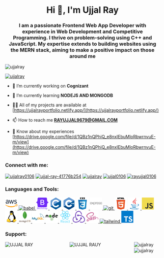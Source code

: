 <h1 align="center">Hi 👋, I'm Ujjal Ray</h1>
<h3 align="center">I am a passionate Frontend Web App Developer with experience in Web Development and Competitive Programming. I thrive on problem-solving using C++ and JavaScript. My expertise extends to building websites using the MERN stack, aiming to make a positive impact on those around me</h3>

<p align="left"> <img src="https://komarev.com/ghpvc/?username=ujjalray&label=Profile%20views&color=0e75b6&style=flat" alt="ujjalray" /> </p>

<p align="left"> <a href="https://github.com/ryo-ma/github-profile-trophy"><img src="https://github-profile-trophy.vercel.app/?username=ujjalray" alt="ujjalray" /></a> </p>

- 🔭 I’m currently working on **Cognizant**

- 🌱 I’m currently learning **NODEJS AND MONGODB**

- 👨‍💻 All of my projects are available at [https://ujjalrayportfolio.netlify.app/](https://ujjalrayportfolio.netlify.app/)

- 📫 How to reach me **RAYUJJAL9679@GMAIL.COM**

- 📄 Know about my experiences [https://drive.google.com/file/d/1QBz1nQPhiQ_e8nxIEbuMloRbwrnvuE-m/view](https://drive.google.com/file/d/1QBz1nQPhiQ_e8nxIEbuMloRbwrnvuE-m/view)

<h3 align="left">Connect with me:</h3>
<p align="left">
<a href="https://twitter.com/ujjalray0106" target="blank"><img align="center" src="https://raw.githubusercontent.com/rahuldkjain/github-profile-readme-generator/master/src/images/icons/Social/twitter.svg" alt="ujjalray0106" height="30" width="40" /></a>
<a href="https://linkedin.com/in/ujjal-ray-41776b254" target="blank"><img align="center" src="https://raw.githubusercontent.com/rahuldkjain/github-profile-readme-generator/master/src/images/icons/Social/linked-in-alt.svg" alt="ujjal-ray-41776b254" height="30" width="40" /></a>
<a href="https://fb.com/ujjalray" target="blank"><img align="center" src="https://raw.githubusercontent.com/rahuldkjain/github-profile-readme-generator/master/src/images/icons/Social/facebook.svg" alt="ujjalray" height="30" width="40" /></a>
<a href="https://instagram.com/ujjal0106" target="blank"><img align="center" src="https://raw.githubusercontent.com/rahuldkjain/github-profile-readme-generator/master/src/images/icons/Social/instagram.svg" alt="ujjal0106" height="30" width="40" /></a>
<a href="https://www.leetcode.com/rayujjal0106" target="blank"><img align="center" src="https://raw.githubusercontent.com/rahuldkjain/github-profile-readme-generator/master/src/images/icons/Social/leet-code.svg" alt="rayujjal0106" height="30" width="40" /></a>
</p>

<h3 align="left">Languages and Tools:</h3>
<p align="left"> <a href="https://aws.amazon.com" target="_blank" rel="noreferrer"> <img src="https://raw.githubusercontent.com/devicons/devicon/master/icons/amazonwebservices/amazonwebservices-original-wordmark.svg" alt="aws" width="40" height="40"/> </a> <a href="https://babeljs.io/" target="_blank" rel="noreferrer"> <img src="https://www.vectorlogo.zone/logos/babeljs/babeljs-icon.svg" alt="babel" width="40" height="40"/> </a> <a href="https://getbootstrap.com" target="_blank" rel="noreferrer"> <img src="https://raw.githubusercontent.com/devicons/devicon/master/icons/bootstrap/bootstrap-plain-wordmark.svg" alt="bootstrap" width="40" height="40"/> </a> <a href="https://www.cprogramming.com/" target="_blank" rel="noreferrer"> <img src="https://raw.githubusercontent.com/devicons/devicon/master/icons/c/c-original.svg" alt="c" width="40" height="40"/> </a> <a href="https://www.w3schools.com/cpp/" target="_blank" rel="noreferrer"> <img src="https://raw.githubusercontent.com/devicons/devicon/master/icons/cplusplus/cplusplus-original.svg" alt="cplusplus" width="40" height="40"/> </a> <a href="https://www.w3schools.com/css/" target="_blank" rel="noreferrer"> <img src="https://raw.githubusercontent.com/devicons/devicon/master/icons/css3/css3-original-wordmark.svg" alt="css3" width="40" height="40"/> </a> <a href="https://expressjs.com" target="_blank" rel="noreferrer"> <img src="https://raw.githubusercontent.com/devicons/devicon/master/icons/express/express-original-wordmark.svg" alt="express" width="40" height="40"/> </a> <a href="https://git-scm.com/" target="_blank" rel="noreferrer"> <img src="https://www.vectorlogo.zone/logos/git-scm/git-scm-icon.svg" alt="git" width="40" height="40"/> </a> <a href="https://www.w3.org/html/" target="_blank" rel="noreferrer"> <img src="https://raw.githubusercontent.com/devicons/devicon/master/icons/html5/html5-original-wordmark.svg" alt="html5" width="40" height="40"/> </a> <a href="https://www.java.com" target="_blank" rel="noreferrer"> <img src="https://raw.githubusercontent.com/devicons/devicon/master/icons/java/java-original.svg" alt="java" width="40" height="40"/> </a> <a href="https://developer.mozilla.org/en-US/docs/Web/JavaScript" target="_blank" rel="noreferrer"> <img src="https://raw.githubusercontent.com/devicons/devicon/master/icons/javascript/javascript-original.svg" alt="javascript" width="40" height="40"/> </a> <a href="https://www.linux.org/" target="_blank" rel="noreferrer"> <img src="https://raw.githubusercontent.com/devicons/devicon/master/icons/linux/linux-original.svg" alt="linux" width="40" height="40"/> </a> <a href="https://www.mongodb.com/" target="_blank" rel="noreferrer"> <img src="https://raw.githubusercontent.com/devicons/devicon/master/icons/mongodb/mongodb-original-wordmark.svg" alt="mongodb" width="40" height="40"/> </a> <a href="https://www.mysql.com/" target="_blank" rel="noreferrer"> <img src="https://raw.githubusercontent.com/devicons/devicon/master/icons/mysql/mysql-original-wordmark.svg" alt="mysql" width="40" height="40"/> </a> <a href="https://nodejs.org" target="_blank" rel="noreferrer"> <img src="https://raw.githubusercontent.com/devicons/devicon/master/icons/nodejs/nodejs-original-wordmark.svg" alt="nodejs" width="40" height="40"/> </a> <a href="https://reactjs.org/" target="_blank" rel="noreferrer"> <img src="https://raw.githubusercontent.com/devicons/devicon/master/icons/react/react-original-wordmark.svg" alt="react" width="40" height="40"/> </a> <a href="https://redux.js.org" target="_blank" rel="noreferrer"> <img src="https://raw.githubusercontent.com/devicons/devicon/master/icons/redux/redux-original.svg" alt="redux" width="40" height="40"/> </a> <a href="https://sass-lang.com" target="_blank" rel="noreferrer"> <img src="https://raw.githubusercontent.com/devicons/devicon/master/icons/sass/sass-original.svg" alt="sass" width="40" height="40"/> </a> <a href="https://tailwindcss.com/" target="_blank" rel="noreferrer"> <img src="https://www.vectorlogo.zone/logos/tailwindcss/tailwindcss-icon.svg" alt="tailwind" width="40" height="40"/> </a> <a href="https://www.typescriptlang.org/" target="_blank" rel="noreferrer"> <img src="https://raw.githubusercontent.com/devicons/devicon/master/icons/typescript/typescript-original.svg" alt="typescript" width="40" height="40"/> </a> </p>

<h3 align="left">Support:</h3>
<p><a href="https://www.buymeacoffee.com/UJJAL RAY"> <img align="left" src="https://cdn.buymeacoffee.com/buttons/v2/default-yellow.png" height="50" width="210" alt="UJJAL RAY" /></a><a href="https://ko-fi.com/UJJAL RAUY"> <img align="left" src="https://cdn.ko-fi.com/cdn/kofi3.png?v=3" height="50" width="210" alt="UJJAL RAUY" /></a></p>

<p><img align="left" src="https://github-readme-stats.vercel.app/api/top-langs?username=ujjalray&show_icons=true&locale=en&layout=compact" alt="ujjalray" />
<p>&nbsp;<img align="center" src="https://github-readme-stats.vercel.app/api?username=ujjalray&show_icons=true&locale=en" alt="ujjalray" /></p>

